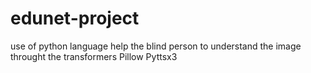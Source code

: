 # edunet-project
use of python language help the blind person to understand the image throught the transformers Pillow Pyttsx3
